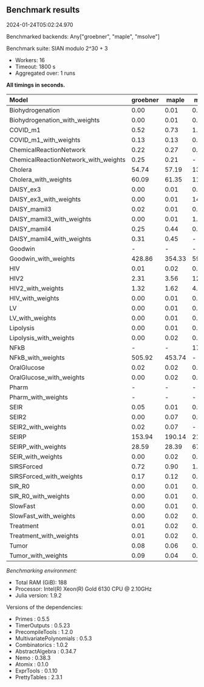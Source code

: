 ## Benchmark results

2024-01-24T05:02:24.970

Benchmarked backends: Any["groebner", "maple", "msolve"]

Benchmark suite: SIAN modulo 2^30 + 3

- Workers: 16
- Timeout: 1800 s
- Aggregated over: 1 runs

**All timings in seconds.**

|Model|groebner|maple|msolve|
|:----|---|---|---|
|Biohydrogenation|0.00|0.01|0.02|
|Biohydrogenation_with_weights|0.00|0.01|0.02|
|COVID_m1|0.52|0.73|1.72|
|COVID_m1_with_weights|0.13|0.13|0.31|
|ChemicalReactionNetwork|0.22|0.27|0.54|
|ChemicalReactionNetwork_with_weights|0.25|0.21| - |
|Cholera|54.74|57.19|132.39|
|Cholera_with_weights|60.09|61.35|114.62|
|DAISY_ex3|0.00|0.01|0.01|
|DAISY_ex3_with_weights|0.00|0.01|14.29|
|DAISY_mamil3|0.02|0.01|0.02|
|DAISY_mamil3_with_weights|0.00|0.01|1.83|
|DAISY_mamil4|0.25|0.44|0.68|
|DAISY_mamil4_with_weights|0.31|0.45| - |
|Goodwin| - | - | - |
|Goodwin_with_weights|428.86|354.33|599.37|
|HIV|0.01|0.02|0.03|
|HIV2|2.31|3.56|12.02|
|HIV2_with_weights|1.32|1.62|4.18|
|HIV_with_weights|0.00|0.01|0.02|
|LV|0.00|0.01|0.01|
|LV_with_weights|0.00|0.01|0.01|
|Lipolysis|0.00|0.01|0.02|
|Lipolysis_with_weights|0.00|0.02|0.02|
|NFkB| - | - |1763.82|
|NFkB_with_weights|505.92|453.74| - |
|OralGlucose|0.02|0.02|0.02|
|OralGlucose_with_weights|0.00|0.02|0.02|
|Pharm| - | - | - |
|Pharm_with_weights| - | - | - |
|SEIR|0.05|0.01|0.02|
|SEIR2|0.00|0.07|0.03|
|SEIR2_with_weights|0.02|0.07| - |
|SEIRP|153.94|190.14|212.19|
|SEIRP_with_weights|28.59|28.39|67.67|
|SEIR_with_weights|0.00|0.02|0.07|
|SIRSForced|0.72|0.90|1.95|
|SIRSForced_with_weights|0.17|0.12|0.32|
|SIR_R0|0.00|0.01|0.02|
|SIR_R0_with_weights|0.00|0.01|0.02|
|SlowFast|0.00|0.01|0.02|
|SlowFast_with_weights|0.00|0.02|0.02|
|Treatment|0.01|0.02|0.03|
|Treatment_with_weights|0.01|0.02|0.03|
|Tumor|0.08|0.06|0.13|
|Tumor_with_weights|0.09|0.04|0.07|

*Benchmarking environment:*

* Total RAM (GiB): 188
* Processor: Intel(R) Xeon(R) Gold 6130 CPU @ 2.10GHz
* Julia version: 1.9.2

Versions of the dependencies:

* Primes : 0.5.5
* TimerOutputs : 0.5.23
* PrecompileTools : 1.2.0
* MultivariatePolynomials : 0.5.3
* Combinatorics : 1.0.2
* AbstractAlgebra : 0.34.7
* Nemo : 0.38.3
* Atomix : 0.1.0
* ExprTools : 0.1.10
* PrettyTables : 2.3.1
